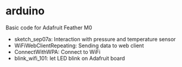 # arduino
Basic code for Adafruit Feather M0

* sketch_sep07a: Interaction with pressure and temperature sensor
* WiFiWebClientRepeating: Sending data to web client
* ConnectWithWPA: Connect to WiFi
* blink_wifi_101: let LED blink on Adafruit board

